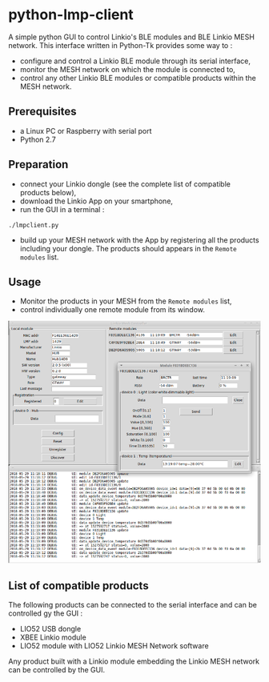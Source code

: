 # python-lmp-client

A simple python GUI to control Linkio's BLE modules and BLE Linkio MESH network.
This interface written in Python-Tk provides some way to :
- configure and control a Linkio BLE module through its serial interface,
- monitor the MESH network on which the module is connected to,
- control any other Linkio BLE modules or compatible products within the MESH network.

## Prerequisites
- a Linux PC or Raspberry with serial port
- Python 2.7

## Preparation
- connect your Linkio dongle (see the complete list of compatible products below),
- download the Linkio App on your smartphone,
- run the GUI in a terminal : 
```
./lmpclient.py
```
- build up your MESH network with the App by registering all the products including your dongle. The products should appears in the `Remote modules` list.

## Usage
- Monitor the products in your MESH from the `Remote modules` list,
- control individually one remote module from its window.

 ![python-lmp-client GU view](doc/static/linkio_python_lmp-client.png)

## List of compatible products

The following products can be connected to the serial interface and can be controlled gy the GUI :
- LIO52 USB dongle
- XBEE Linkio module
- LIO52 module with LIO52 Linkio MESH Network software

Any product built with a Linkio module embedding the Linkio MESH network can be controlled by the GUI.
